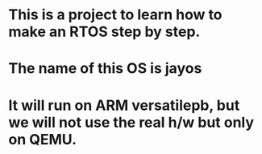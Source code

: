 # This is a project to learn how to make an RTOS step by step.
# The name of this OS is jayos
# It will run on ARM versatilepb, but we will not use the real h/w but only on QEMU.
